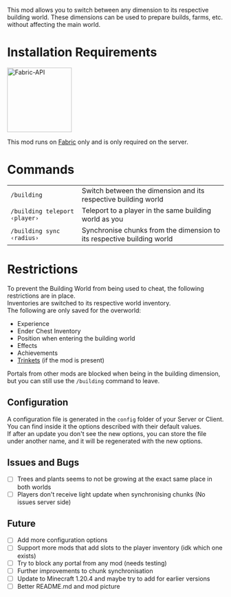 This mod allows you to switch between any dimension to its respective building world.
These dimensions can be used to prepare builds, farms, etc. without affecting the main world.

# Installation Requirements

[<img src="https://i.imgur.com/Ol1Tcf8.png" width="150px" alt="Fabric-API">](https://www.curseforge.com/minecraft/mc-mods/fabric-api)

This mod runs on [Fabric](https://fabricmc.net/) only and is only required on the server.

# Commands

<table>
    <tbody>
        <tr>
            <td><code>/building</code></td>
            <td>Switch between the dimension and its respective building world</td>
        </tr>
        <tr>
            <td><code>/building teleport ‹player›</code></td>
            <td>Teleport to a player in the same building world as you</td>
        </tr>
        <tr>
            <td><code>/building sync ‹radius›</code></td>
            <td>Synchronise chunks from the dimension to its respective building world</td>
        </tr>
    </tbody>
</table>

# Restrictions 

To prevent the Building World from being used to cheat, the following restrictions are in place.  
Inventories are switched to its respective world inventory.  
The following are only saved for the overworld:  
- Experience  
- Ender Chest Inventory  
- Position when entering the building world  
- Effects
- Achievements
- [Trinkets](https://www.curseforge.com/minecraft/mc-mods/trinkets) (if the mod is present) 

Portals from other mods are blocked when being in the building dimension, but you can still use the `/building` command to leave.

## Configuration

A configuration file is generated in the `config` folder of your Server or Client.  
You can find inside it the options described with their default values.  
If after an update you don't see the new options, you can store the file under another name, and it will be regenerated with the new options.  

## Issues and Bugs

- [ ] Trees and plants seems to not be growing at the exact same place in both worlds  
- [ ] Players don't receive light update when synchronising chunks (No issues server side)

## Future

- [ ] Add more configuration options  
- [ ] Support more mods that add slots to the player inventory (idk which one exists)
- [ ] Try to block any portal from any mod (needs testing)
- [ ] Further improvements to chunk synchronisation
- [ ] Update to Minecraft 1.20.4 and maybe try to add for earlier versions
- [ ] Better README.md and mod picture
